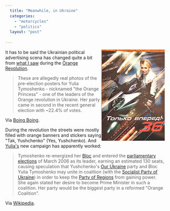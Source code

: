 ```yaml
---
  title: "Meanwhile, in Ukraine"
  categories: 
    - "motorcycles"
    - "politics"
  layout: "post"

---
```

<img src="/files/Tymoshenko_rides.jpg" border="0" height="289" width="200" alt="Yulia Tymoshenko on a bike" align="right" />

It has to be said the Ukrainian political advertising scena has changed quite a bit from [what I saw][1] during the [Orange Revolution][2].

> These are allegedly real photos of the pre-election posters for Yulia Tymoshenko - nicknamed "the Orange Princess" - one of the leaders of the Orange revolution in Ukraine. Her party came in second in the recent general election with ~22.4% of votes. 

Via [Boing Boing][3].

During the revolution the streets were mostly filled with orange banners and stickers saying "Tak, Yushchenko" (Yes, Yushchenko). And [Yulia's][9] new campaign has apparently worked:

> Tymoshenko re-energized her [Bloc][4] and entered the [parliamentary elections][5] of March 2006 as its leader, earning an estimated 130 seats, causing speculation that Yushchenko's [Our Ukraine][6] party and Bloc Yulia Tymoshenko may unite in coalition (with the [Socialist Party of Ukraine][7]) in order to keep the [Party of Regions][8] from gaining power. She again stated her desire to become Prime Minister in such a coalition. Her party would be the biggest party in a reformed "Orange Coalition".

Via [Wikipedia][9].

[1]: http://bergie.iki.fi/blog/weekend_in_ukraine/
[2]: http://en.wikipedia.org/wiki/Orange_Revolution
[3]: http://www.boingboing.net/2006/04/02/ukrainian_election_p.html
[4]: http://en.wikipedia.org/wiki/Yulia_Tymoshenko_Electoral_Bloc
[5]: http://en.wikipedia.org/wiki/Ukrainian_parliamentary_election%2C_2006
[6]: http://en.wikipedia.org/wiki/Our_Ukraine
[7]: http://en.wikipedia.org/wiki/Socialist_Party_of_Ukraine
[8]: http://en.wikipedia.org/wiki/Party_of_Regions
[9]: http://en.wikipedia.org/wiki/Yulia_Tymoshenko